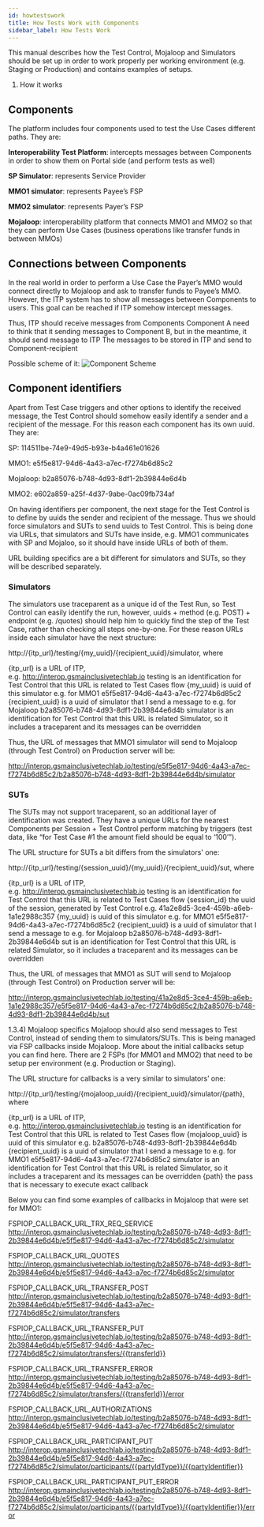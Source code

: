 ```yaml
--- 
id: howtestswork
title: How Tests Work with Components
sidebar_label: How Tests Work
--- 
```


This manual describes how the Test Control, Mojaloop and Simulators should be set up in order to work properly per working environment (e.g. Staging or Production) and contains examples of setups.

1) How it works

## Components

The platform includes four components used to test the Use Cases different paths. They are:

**Interoperability Test Platform**: intercepts messages between Components in order to show them on Portal side (and perform tests as well)

**SP Simulator**: represents Service Provider

**MMO1 simulator**: represents Payee’s FSP

**MMO2 simulator**: represents Payer’s FSP

**Mojaloop**: interoperability platform that connects MMO1 and MMO2 so that they can perform Use Cases (business operations like transfer funds in between MMOs)

## Connections between Components

In the real world in order to perform a Use Case the Payer’s MMO would connect directly to Mojaloop and ask to transfer funds to Payee’s MMO. However, the ITP system has to show all messages between Components to users. This goal can be reached if ITP somehow intercept messages.

Thus,
ITP should receive messages from Components
Component A need to think that it sending messages to Component B, but in the meantime, it should send message to ITP
The messages to be stored in ITP and send to Component-recipient

Possible scheme of it:
![Component Scheme](/interop-docs/img/itpconnections.png)

## Component identifiers

Apart from Test Case triggers and other options to identify the received message, the Test Control should somehow easily identify a sender and a recipient of the message. For this reason each component has its own uuid.
They are:

SP: 114511be-74e9-49d5-b93e-b4a461e01626

MMO1: e5f5e817-94d6-4a43-a7ec-f7274b6d85c2

Mojaloop: b2a85076-b748-4d93-8df1-2b39844e6d4b

MMO2: e602a859-a25f-4d37-9abe-0ac09fb734af

On having identifiers per component, the next stage for the Test Control is to define by uuids the sender and recipient of the message. Thus we should force simulators and SUTs to send uuids to Test Control. This is being done via URLs, that simulators and SUTs have inside, e.g. MMO1 communicates with SP and Mojaloo, so it should have inside URLs of both of them.

URL building specifics are a bit different for simulators and SUTs, so they will be described separately.

### Simulators

The simulators use traceparent as a unique id of the Test Run, so Test Control can easily identify the run, however, uuids + method (e.g. POST) + endpoint (e.g. /quotes) should help him to quickly find the step of the Test Case, rather than checking all steps one-by-one. For these reason URLs inside each simulator have the next structure:

http://{itp_url}/testing/{my_uuid}/{recipient_uuid}/simulator, where

{itp_url} is a URL of ITP,  
e.g. http://interop.gsmainclusivetechlab.io
testing is an identification for Test Control that this URL is related to Test Cases flow
{my_uuid} is uuid of this simulator 
e.g. for MMO1 e5f5e817-94d6-4a43-a7ec-f7274b6d85c2
{recipient_uuid} is a uuid of simulator that I send a message to
e.g. for Mojaloop b2a85076-b748-4d93-8df1-2b39844e6d4b
simulator is an identification for Test Control that this URL is related Simulator, so it includes a traceparent and its messages can be overridden

Thus, the URL of messages that MMO1 simulator will send to Mojaloop (through Test Control) on Production server will be:

http://interop.gsmainclusivetechlab.io/testing/e5f5e817-94d6-4a43-a7ec-f7274b6d85c2/b2a85076-b748-4d93-8df1-2b39844e6d4b/simulator

### SUTs
The SUTs may not support traceparent, so an additional layer of identification was created. They have a unique URLs for the nearest Components per Session + Test Control perform matching by triggers (test data, like “for Test Case #1 the amount field should be equal to ‘100’”).

The URL structure for SUTs a bit differs from the simulators' one:

http://{itp_url}/testing/{session_uuid}/{my_uuid}/{recipient_uuid}/sut, where

{itp_url} is a URL of ITP,  
e.g. http://interop.gsmainclusivetechlab.io
testing is an identification for Test Control that this URL is related to Test Cases flow
{session_id} the uuid of the session, generated by Test Control
e.g. 41a2e8d5-3ce4-459b-a6eb-1a1e2988c357
{my_uuid} is uuid of this simulator 
e.g. for MMO1 e5f5e817-94d6-4a43-a7ec-f7274b6d85c2
{recipient_uuid} is a uuid of simulator that I send a message to
e.g. for Mojaloop b2a85076-b748-4d93-8df1-2b39844e6d4b
sut is an identification for Test Control that this URL is related Simulator, so it includes a traceparent and its messages can be overridden

Thus, the URL of messages that MMO1 as SUT will send to Mojaloop (through Test Control) on Production server will be:

http://interop.gsmainclusivetechlab.io/testing/41a2e8d5-3ce4-459b-a6eb-1a1e2988c357/e5f5e817-94d6-4a43-a7ec-f7274b6d85c2/b2a85076-b748-4d93-8df1-2b39844e6d4b/sut

1.3.4) Mojaloop specifics
Mojaloop should also send messages to Test Control, instead of sending them to simulators/SUTs. This is being managed via FSP callbacks inside Mojaloop. More about the initial callbacks setup you can find here. There are 2 FSPs (for MMO1 and MMO2) that need to be setup per environment (e.g. Production or Staging).

The URL structure for callbacks is a very similar to simulators’ one:

http://{itp_url}/testing/{mojaloop_uuid}/{recipient_uuid}/simulator/{path}, where

{itp_url} is a URL of ITP,  
e.g. http://interop.gsmainclusivetechlab.io
testing is an identification for Test Control that this URL is related to Test Cases flow
{mojaloop_uuid} is uuid of this simulator 
e.g. b2a85076-b748-4d93-8df1-2b39844e6d4b
{recipient_uuid} is a uuid of simulator that I send a message to
e.g. for MMO1 e5f5e817-94d6-4a43-a7ec-f7274b6d85c2
simulator is an identification for Test Control that this URL is related Simulator, so it includes a traceparent and its messages can be overridden
{path} the pass that is necessary to execute exact callback

Below you can find some examples of callbacks in Mojaloop that were set for MMO1: 

FSPIOP_CALLBACK_URL_TRX_REQ_SERVICE
http://interop.gsmainclusivetechlab.io/testing/b2a85076-b748-4d93-8df1-2b39844e6d4b/e5f5e817-94d6-4a43-a7ec-f7274b6d85c2/simulator

FSPIOP_CALLBACK_URL_QUOTES
http://interop.gsmainclusivetechlab.io/testing/b2a85076-b748-4d93-8df1-2b39844e6d4b/e5f5e817-94d6-4a43-a7ec-f7274b6d85c2/simulator

FSPIOP_CALLBACK_URL_TRANSFER_POST
http://interop.gsmainclusivetechlab.io/testing/b2a85076-b748-4d93-8df1-2b39844e6d4b/e5f5e817-94d6-4a43-a7ec-f7274b6d85c2/simulator/transfers  

FSPIOP_CALLBACK_URL_TRANSFER_PUT
http://interop.gsmainclusivetechlab.io/testing/b2a85076-b748-4d93-8df1-2b39844e6d4b/e5f5e817-94d6-4a43-a7ec-f7274b6d85c2/simulator/transfers/{{transferId}}  

FSPIOP_CALLBACK_URL_TRANSFER_ERROR
http://interop.gsmainclusivetechlab.io/testing/b2a85076-b748-4d93-8df1-2b39844e6d4b/e5f5e817-94d6-4a43-a7ec-f7274b6d85c2/simulator/transfers/{{transferId}}/error  

FSPIOP_CALLBACK_URL_AUTHORIZATIONS
http://interop.gsmainclusivetechlab.io/testing/b2a85076-b748-4d93-8df1-2b39844e6d4b/e5f5e817-94d6-4a43-a7ec-f7274b6d85c2/simulator  

FSPIOP_CALLBACK_URL_PARTICIPANT_PUT
http://interop.gsmainclusivetechlab.io/testing/b2a85076-b748-4d93-8df1-2b39844e6d4b/e5f5e817-94d6-4a43-a7ec-f7274b6d85c2/simulator/participants/{{partyIdType}}/{{partyIdentifier}} 

FSPIOP_CALLBACK_URL_PARTICIPANT_PUT_ERROR
http://interop.gsmainclusivetechlab.io/testing/b2a85076-b748-4d93-8df1-2b39844e6d4b/e5f5e817-94d6-4a43-a7ec-f7274b6d85c2/simulator/participants/{{partyIdType}}/{{partyIdentifier}}/error 
